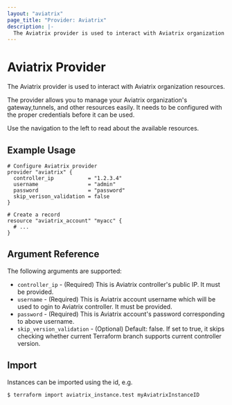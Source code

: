 ```yaml
---
layout: "aviatrix"
page_title: "Provider: Aviatrix"
description: |-
  The Aviatrix provider is used to interact with Aviatrix organization resources
---
```


# Aviatrix Provider

The Aviatrix provider is used to interact with Aviatrix organization resources.

The provider allows you to manage your Aviatrix organization's gateway,tunnels, and other resources easily.
It needs to be configured with the proper credentials before it can be used.

Use the navigation to the left to read about the available resources.

## Example Usage

```hcl
# Configure Aviatrix provider
provider "aviatrix" {
  controller_ip           = "1.2.3.4"
  username                = "admin"
  password                = "password"
  skip_verison_validation = false
}

# Create a record
resource "aviatrix_account" "myacc" {
  # ...
}
```

## Argument Reference

The following arguments are supported:

* `controller_ip` - (Required) This is Aviatrix controller's public IP. It must be provided.
* `username` - (Required) This is  Aviatrix account username which will be used to ogin to Aviatrix controller. It must be provided.
* `password` - (Required) This is Aviatrix account's password corresponding to above username.
* `skip_version_validation` - (Optional) Default: false. If set to true, it skips checking whether current Terraform branch supports current controller version.

## Import

Instances can be imported using the id, e.g.

```
$ terraform import aviatrix_instance.test myAviatrixInstanceID
```